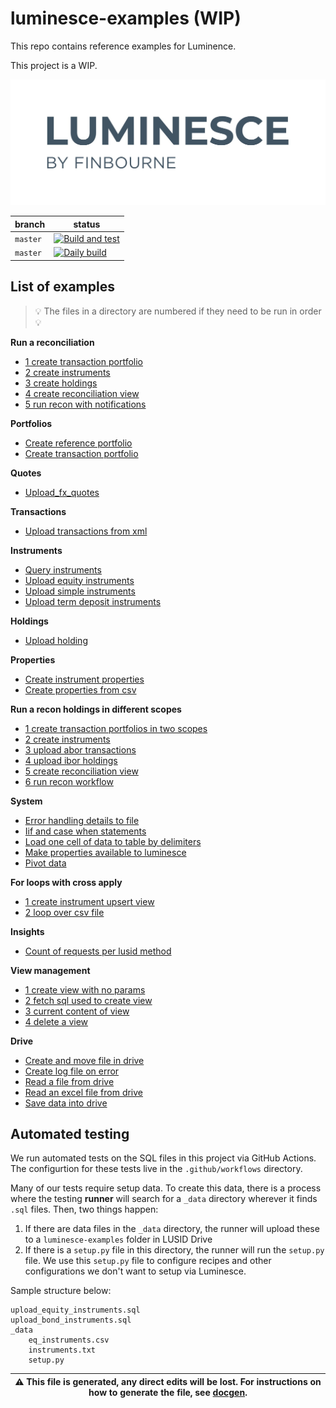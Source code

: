 # luminesce-examples (WIP)

This repo contains reference examples for Luminence.

This project is a WIP.

![image info](./logo/luminesce_logo.jpg)

| branch | status |
| --- | --- |
| `master` | [![Build and test](https://github.com/finbourne/luminesce-examples/actions/workflows/build-and-test.yml/badge.svg)](https://github.com/finbourne/luminesce-examples/actions/workflows/build-and-test.yml)|
| `master` | [![Daily build](https://github.com/finbourne/luminesce-examples/actions/workflows/daily-build.yml/badge.svg)](https://github.com/finbourne/luminesce-examples/actions/workflows/daily-build.yml)|

## List of examples

> 💡 The files in a directory are numbered if they need to be run in order 💡

**Run a reconciliation**
* [1 create transaction portfolio](examples/lusid/run-a-reconciliation/1-create-transaction-portfolio.sql)
* [2 create instruments](examples/lusid/run-a-reconciliation/2-create-instruments.sql)
* [3 create holdings](examples/lusid/run-a-reconciliation/3-create-holdings.sql)
* [4 create reconciliation view](examples/lusid/run-a-reconciliation/4-create-reconciliation-view.sql)
* [5 run recon with notifications](examples/lusid/run-a-reconciliation/5-run-recon-with-notifications.sql)

**Portfolios**
* [Create reference portfolio](examples/lusid/portfolios/create-reference-portfolio.sql)
* [Create transaction portfolio](examples/lusid/portfolios/create-transaction-portfolio.sql)

**Quotes**
* [Upload_fx_quotes](examples/lusid/quotes/upload_fx_quotes.sql)

**Transactions**
* [Upload transactions from xml](examples/lusid/transactions/upload-transactions-from-xml.sql)

**Instruments**
* [Query instruments](examples/lusid/instruments/query-instruments.sql)
* [Upload equity instruments](examples/lusid/instruments/upload-equity-instruments.sql)
* [Upload simple instruments](examples/lusid/instruments/upload-simple-instruments.sql)
* [Upload term deposit instruments](examples/lusid/instruments/upload-term-deposit-instruments.sql)

**Holdings**
* [Upload holding](examples/lusid/holdings/upload-holding.sql)

**Properties**
* [Create instrument properties](examples/lusid/properties/create-instrument-properties.sql)
* [Create properties from csv](examples/lusid/properties/create-properties-from-csv.sql)

**Run a recon holdings in different scopes**
* [1 create transaction portfolios in two scopes](examples/lusid/run-a-recon-holdings-in-different-scopes/1-create-transaction-portfolios-in-two-scopes.sql)
* [2 create instruments](examples/lusid/run-a-recon-holdings-in-different-scopes/2-create-instruments.sql)
* [3 upload abor transactions](examples/lusid/run-a-recon-holdings-in-different-scopes/3-upload-abor-transactions.sql)
* [4 upload ibor holdings](examples/lusid/run-a-recon-holdings-in-different-scopes/4-upload-ibor-holdings.sql)
* [5 create reconciliation view](examples/lusid/run-a-recon-holdings-in-different-scopes/5-create-reconciliation-view.sql)
* [6 run recon workflow](examples/lusid/run-a-recon-holdings-in-different-scopes/6-run-recon-workflow.sql)

**System**
* [Error handling details to file](examples/system/error-handling-details-to-file.sql)
* [Iif and case when statements](examples/system/iif-and-case-when-statements.sql)
* [Load one cell of data to table by delimiters](examples/system/load-one-cell-of-data-to-table-by-delimiters.sql)
* [Make properties available to luminesce](examples/system/make-properties-available-to-luminesce.sql)
* [Pivot data](examples/system/pivot-data.sql)

**For loops with cross apply**
* [1 create instrument upsert view](examples/system/for-loops-with-cross-apply/1-create-instrument-upsert-view.sql)
* [2 loop over csv file](examples/system/for-loops-with-cross-apply/2-loop-over-csv-file.sql)

**Insights**
* [Count of requests per lusid method](examples/insights/count-of-requests-per-lusid-method.sql)

**View management**
* [1 create view with no params](examples/view-management/1-create-view-with-no-params.sql)
* [2 fetch sql used to create view](examples/view-management/2-fetch-sql-used-to-create-view.sql)
* [3 current content of view](examples/view-management/3-current-content-of-view.sql)
* [4 delete a view](examples/view-management/4-delete-a-view.sql)

**Drive**
* [Create and move file in drive](examples/drive/create-and-move-file-in-drive.sql)
* [Create log file on error](examples/drive/create-log-file-on-error.sql)
* [Read a file from drive](examples/drive/read-a-file-from-drive.sql)
* [Read an excel file from drive](examples/drive/read-an-excel-file-from-drive.sql)
* [Save data into drive](examples/drive/save-data-into-drive.sql)


## Automated testing

We run automated tests on the SQL files in this project via GitHub Actions. The configurtion for these tests live in the `.github/workflows`
directory.

Many of our tests require setup data. To create this data, there is a process where the testing <b>runner</b>
will search for a `_data` directory wherever it finds `.sql` files. Then, two things happen:

1. If there are data files in the `_data` directory, the runner will upload these to a `luminesce-examples` folder in
LUSID Drive
2. If there is a `setup.py` file in this directory, the runner will run the `setup.py` file. We use this `setup.py`
file to configure recipes and other configurations we don't want to setup via Luminesce.

Sample structure below:

```
upload_equity_instruments.sql
upload_bond_instruments.sql
_data
    eq_instruments.csv
    instruments.txt
    setup.py
```


| :warning: This file is generated, any direct edits will be lost. For instructions on how to generate the file, see [docgen](docgen). |
| --- |
